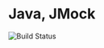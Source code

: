 # Java, JMock

![Build Status](https://travis-ci.org/cyber-dojo-languages/java-jmock.svg?branch=master)

